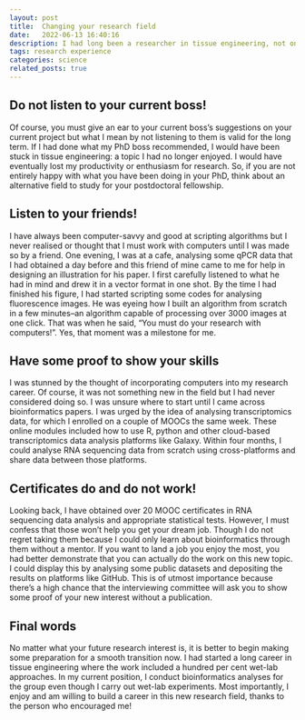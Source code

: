 ```yaml
---
layout: post
title:  Changing your research field
date:   2022-06-13 16:40:16
description: I had long been a researcher in tissue engineering, not only one type of specific tissue but a mishmash of different organs or tissues, including bone, skin, neural and cartilage tissue engineering. Although I had thoroughly enjoyed my journey, I realised that I had enjoyed computational research the most.
tags: research experience
categories: science
related_posts: true
---
```


## Do not listen to your current boss!


Of course, you must give an ear to your current boss’s suggestions on your current project but what I mean by not listening to them is valid for the long term. If I had done what my PhD boss recommended, I would have been stuck in tissue engineering: a topic I had no longer enjoyed. I would have eventually lost my productivity or enthusiasm for research. So, if you are not entirely happy with what you have been doing in your PhD, think about an alternative field to study for your postdoctoral fellowship.

## Listen to your friends!


I have always been computer-savvy and good at scripting algorithms but I never realised or thought that I must work with computers until I was made so by a friend. One evening, I was at a cafe, analysing some qPCR data that I had obtained a day before and this friend of mine came to me for help in designing an illustration for his paper. I first carefully listened to what he had in mind and drew it in a vector format in one shot. By the time I had finished his figure, I had started scripting some codes for analysing fluorescence images. He was eyeing how I built an algorithm from scratch in a few minutes–an algorithm capable of processing over 3000 images at one click. That was when he said, “You must do your research with computers!”. Yes, that moment was a milestone for me.

## Have some proof to show your skills


I was stunned by the thought of incorporating computers into my research career. Of course, it was not something new in the field but I had never considered doing so. I was unsure where to start until I came across bioinformatics papers. I was urged by the idea of analysing transcriptomics data, for which I enrolled on a couple of MOOCs the same week. These online modules included how to use R, python and other cloud-based transcriptomics data analysis platforms like Galaxy. Within four months, I could analyse RNA sequencing data from scratch using cross-platforms and share data between those platforms.

## Certificates do and do not work!


Looking back, I have obtained over 20 MOOC certificates in RNA sequencing data analysis and appropriate statistical tests. However, I must confess that those won’t help you get your dream job. Though I do not regret taking them because I could only learn about bioinformatics through them without a mentor. If you want to land a job you enjoy the most, you had better demonstrate that you can actually do the work on this new topic. I could display this by analysing some public datasets and depositing the results on platforms like GitHub. This is of utmost importance because there’s a high chance that the interviewing committee will ask you to show some proof of your new interest without a publication.

## Final words

No matter what your future research interest is, it is better to begin making some preparation for a smooth transition now. I had started a long career in tissue engineering where the work included a hundred per cent wet-lab approaches. In my current position, I conduct bioinformatics analyses for the group even though I carry out wet-lab experiments. Most importantly, I enjoy and am willing to build a career in this new research field, thanks to the person who encouraged me!